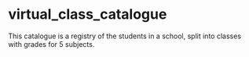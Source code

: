 # virtual_class_catalogue
This catalogue is a registry of the students in a school, split into classes with grades for 5 subjects. 
